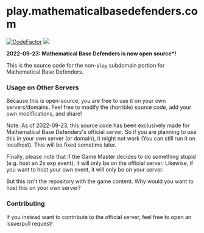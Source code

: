 # play.mathematicalbasedefenders.com
[![CodeFactor](https://www.codefactor.io/repository/github/mathematicalbasedefenders/mathematicalbasedefenders.com/badge)](https://www.codefactor.io/repository/github/mathematicalbasedefenders/mathematicalbasedefenders.com)
<img src="https://img.shields.io/badge/dynamic/json?label=Registered Users on Official Server&query=usersRegistered&url=https%3A%2F%2Fmathematicalbasedefenders.com%2Fapi%2Fmetadata">

**2022-09-23: Mathematical Base Defenders is now open source\*!**

This is the source code for the non-`play` subdomain portion for Mathematical Base Defenders.

### Usage on Other Servers

Because this is open-source, you are free to use it on your own servers/domains. Feel free to modify the (horrible) source code, add your own modifications, and share!

Note: As of 2022-09-23, this source code has been exclusively made for Mathematical Base Defenders's official server. So if you are planning to use this in your own server (or domain), it might not work (You can still run it on localhost). This will be fixed sometime later.

Finally, please note that if the Game Master decides to do something stupid (e.g. host an 2x exp event), it will only be on the official server. Likewise, if you want to host your own event, it will only be on your server.

But this isn't the repository with the game content. Why would you want to host this on your own server?

### Contributing

If you instead want to contribute to the official server, feel free to open an issue/pull request!
